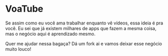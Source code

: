 # VoaTube
 Se assim como eu você ama trabalhar enquanto vê vídeos, essa ideia é pra você. Eu sei que já existem milhares de apps que fazem a mesma coisa, mas o negócio aqui é aprendizado mesmo.
 
 Quer me ajudar nessa bagaça? Dá um fork ai e vamos deixar esse negócio muito louco!
